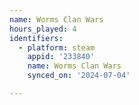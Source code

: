 ```yaml
---
name: Worms Clan Wars
hours_played: 4
identifiers:
  - platform: steam
    appid: '233840'
    name: Worms Clan Wars
    synced_on: '2024-07-04'

---
```

